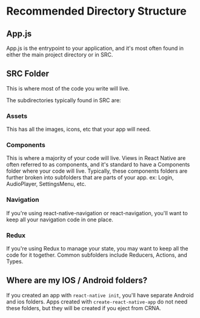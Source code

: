 # Recommended Directory Structure

## App.js

App.js is the entrypoint to your application, and it's most often found in either the main project directory or in SRC.

## SRC Folder

This is where most of the code you write will live.

The subdirectories typically found in SRC are:

### Assets

This has all the images, icons, etc that your app will need.

### Components

This is where a majority of your code will live. Views in React Native are often referred to as components, and it's standard to have a Components folder where your code will live. Typically, these components folders are further broken into subfolders that are parts of your app. ex: Login, AudioPlayer, SettingsMenu, etc.

### Navigation

If you're using react-native-navigation or react-navigation, you'll want to keep all your navigation code in one place.

### Redux

If you're using Redux to manage your state, you may want to keep all the code for it together. Common subfolders include Reducers, Actions, and Types.

## Where are my IOS / Android folders?

If you created an app with `react-native init`, you'll have separate Android and ios folders. Apps created with `create-react-native-app` do not need these folders, but they will be created if you eject from CRNA.
